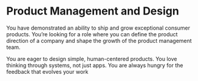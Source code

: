 # Product Management and Design

You have demonstrated an ability to ship and grow exceptional consumer products. You’re looking for a role where you can define the product direction of a company and shape the growth of the product management team.

You are eager to design simple, human-centered products. You love thinking through systems, not just apps. You are always hungry for the feedback that evolves your work
